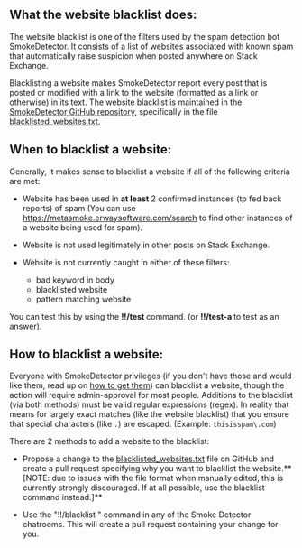 ## What the website blacklist does:

The website blacklist is one of the filters used by the spam detection bot SmokeDetector. It consists of a list of websites associated with known spam that automatically raise suspicion when posted anywhere on Stack Exchange.

Blacklisting a website makes SmokeDetector report every post that is posted or modified with a link to the website (formatted as a link or otherwise) in its text. The website blacklist is maintained in the [SmokeDetector GitHub repository](https://github.com/Charcoal-SE/SmokeDetector), specifically in the file [blacklisted_websites.txt](https://github.com/Charcoal-SE/SmokeDetector/blob/master/blacklisted_websites.txt).

## When to blacklist a website:

Generally, it makes sense to blacklist a website if all of the following criteria are met:

- Website has been used in **at least** 2 confirmed instances (tp fed back reports) of spam (You can use https://metasmoke.erwaysoftware.com/search to find other instances of a website being used for spam).

- Website is not used legitimately in other posts on Stack Exchange.

- Website is not currently caught in either of these filters:
	- bad keyword in body
	- blacklisted website
	- pattern matching website

You can test this by using the **!!/test <string to test>** command. (or **!!/test-a <string to test>** to test as an answer).

## How to blacklist a website:

Everyone with SmokeDetector privileges (if you don't have those and would like them, read up on [how to get them](https://github.com/Charcoal-SE/SmokeDetector/wiki/Privileges)) can blacklist a website, though the action will require admin-approval for most people. Additions to the blacklist (via both methods) must be valid regular expressions (regex). In reality that means for largely exact matches (like the website blacklist) that you ensure that special characters (like `.`) are escaped. (Example: `thisisspam\.com`)

There are 2 methods to add a website to the blacklist:

- Propose a change to the [blacklisted_websites.txt](https://github.com/Charcoal-SE/SmokeDetector/blob/master/blacklisted_websites.txt) file on GitHub and create a pull request specifying why you want to blacklist the website.** [NOTE: due to issues with the file format when manually edited, this is currently strongly discouraged. If at all possible, use the blacklist command instead.]**

- Use the "!!/blacklist <regex string>" command in any of the Smoke Detector chatrooms. This will create a pull request containing your change for you.